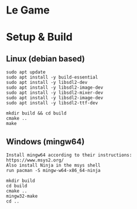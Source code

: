 # Le Game

# Setup & Build

## Linux (debian based)
```
sudo apt update
sudo apt install -y build-essential
sudo apt install -y libsdl2-dev
sudo apt install -y libsdl2-image-dev
sudo apt install -y libsdl2-mixer-dev
sudo apt install -y libsdl2-image-dev
sudo apt install -y libsdl2-ttf-dev

mkdir build && cd build
cmake ..
make
```

## Windows (mingw64)
```
Install mingw64 according to their instructions:
https://www.msys2.org/
Also install Ninja in the msys shell
run pacman -S mingw-w64-x86_64-ninja

mkdir build
cd build
cmake ..
mingw32-make
cd ..
```